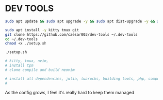 # DEV TOOLS

```sh
sudo apt update && sudo apt upgrade -y && sudo apt dist-upgrade -y && sudo apt autoremove -y

sudo apt install -y kitty tmux git
git clone https://github.com/caesar003/dev-tools ~/.dev-tools
cd ~/.dev-tools
chmod +x ./setup.sh

./setup.sh

# kitty, tmux, nvim,  
# install tpm
# clone compile and build neovim

# install all dependencies, julia, luarocks, building tools, php, composer, python, nodejs 
# 


```


As the config grows, I feel it's really hard to keep them managed



